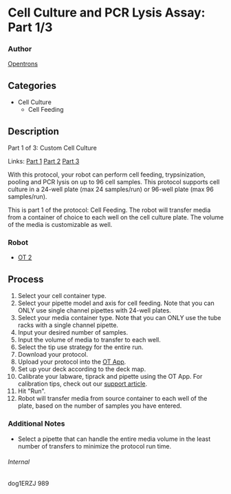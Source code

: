 # Cell Culture and PCR Lysis Assay: Part 1/3

### Author
[Opentrons](http://www.opentrons.com/)

## Categories
* Cell Culture
    * Cell Feeding

## Description
Part 1 of 3: Custom Cell Culture

Links: [Part 1](./989-max-delbruck-center-part1) [Part 2](./989-max-delbruck-center-part2) [Part 3](./989-max-delbruck-center-part3)

With this protocol, your robot can perform cell feeding, trypsinization, pooling and PCR lysis on up to 96 cell samples. This protocol supports cell culture in a 24-well plate (max 24 samples/run) or 96-well plate (max 96 samples/run).

This is part 1 of the protocol: Cell Feeding. The robot will transfer media from a container of choice to each well on the cell culture plate. The volume of the media is customizable as well.

### Robot
* [OT 2](https://opentrons.com/ot-2)

## Process
1. Select your cell container type.
2. Select your pipette model and axis for cell feeding. Note that you can ONLY use single channel pipettes with 24-well plates.
3. Select your media container type. Note that you can ONLY use the tube racks with a single channel pipette.
4. Input your desired number of samples.
5. Input the volume of media to transfer to each well.
6. Select the tip use strategy for the entire run.
7. Download your protocol.
8. Upload your protocol into the [OT App](https://opentrons.com/ot-app).
9. Set up your deck according to the deck map.
10. Calibrate your labware, tiprack and pipette using the OT App. For calibration tips, check out our [support article](https://support.opentrons.com/ot-2/getting-started-software-setup/deck-calibration).
11. Hit "Run".
12. Robot will transfer media from source container to each well of the plate, based on the number of samples you have entered.

### Additional Notes
* Select a pipette that can handle the entire media volume in the least number of transfers to minimize the protocol run time.

###### Internal
dog1ERZJ
989
